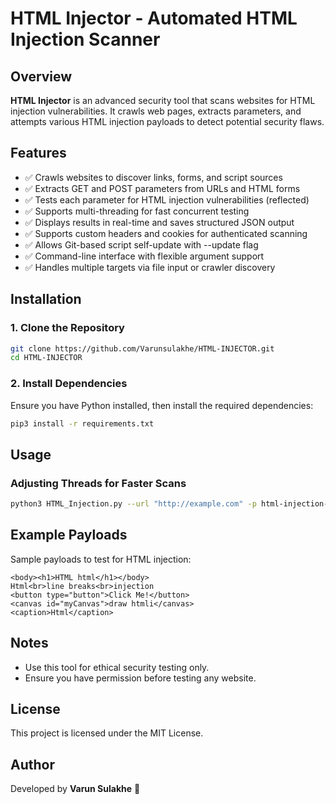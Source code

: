 # HTML Injector - Automated HTML Injection Scanner

## Overview
**HTML Injector** is an advanced security tool that scans websites for HTML injection vulnerabilities. It crawls web pages, extracts parameters, and attempts various HTML injection payloads to detect potential security flaws.

## Features
- ✅ Crawls websites to discover links, forms, and script sources
- ✅ Extracts GET and POST parameters from URLs and HTML forms
- ✅ Tests each parameter for HTML injection vulnerabilities (reflected)
- ✅ Supports multi-threading for fast concurrent testing
- ✅ Displays results in real-time and saves structured JSON output
- ✅ Supports custom headers and cookies for authenticated scanning
- ✅ Allows Git-based script self-update with --update flag
- ✅ Command-line interface with flexible argument support
- ✅ Handles multiple targets via file input or crawler discovery

## Installation
### 1. Clone the Repository
```bash
git clone https://github.com/Varunsulakhe/HTML-INJECTOR.git
cd HTML-INJECTOR
```

### 2. Install Dependencies
Ensure you have Python installed, then install the required dependencies:
```bash
pip3 install -r requirements.txt
```

## Usage
### Adjusting Threads for Faster Scans 
```bash
python3 HTML_Injection.py --url "http://example.com" -p html-injection-payload.txt -t 20 --crawl
```

## Example Payloads
Sample payloads to test for HTML injection:
```
<body><h1>HTML html</h1></body>
Html<br>line breaks<br>injection
<button type="button">Click Me!</button>
<canvas id="myCanvas">draw htmli</canvas>
<caption>Html</caption>
```

## Notes
- Use this tool for ethical security testing only.
- Ensure you have permission before testing any website.

## License
This project is licensed under the MIT License.

## Author
Developed by **Varun Sulakhe** 🚀

